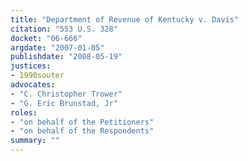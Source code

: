 ```yaml
---
title: "Department of Revenue of Kentucky v. Davis"
citation: "553 U.S. 328"
docket: "06-666"
argdate: "2007-01-05"
publishdate: "2008-05-19"
justices:
- 1990souter
advocates:
- "C. Christopher Trower"
- "G. Eric Brunstad, Jr"
roles:
- "on behalf of the Petitioners"
- "on behalf of the Respondents"
summary: ""
---
```


